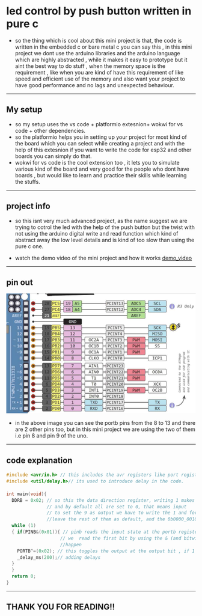 # led control by push button written in pure c
- so the thing which is cool about this mini project is that, the code is written in the embedded c or bare metal c you can say this , in this mini project we dont use the arduino libraries and the arduino language which are highly abstracted , while it makes it easy to prototype but it aint the best way to do stuff , when the memory space is the requirement , like when you are kind of have this requirement of like speed and efficient use of the memory and also want your project to have good performance and no lags and unexpected behaviour.
---
## My setup

- so my setup uses the vs code + platformio extesnion+ wokwi for vs code + other dependencies.
- so the platformio helps you in setting up your project for most kind of the board which you can select while creating a project and with the help of this extesnion if you want to write the  code for esp32 and other boards you can simply do that. 
- wokwi for vs code is the cool extension too , it lets you to simulate various kind of the board and very good for the people who dont have boards , but would like to learn  and practice their skills while learning the stuffs.
---
## project info 

- so this isnt very much advanced project, as the name suggest we are trying to cotrol the led with the help of the push button but the twist with not using the arduino digital write and read function which kind of abstract away the low level details and is kind of too slow than using the pure c one.

- watch the demo video of the mini project and how it works
[demo_video](./demo_video.mp4)

---
## pin out

![pin out](image.png)
- in the above image you can see the portb pins from the 8 to 13 and there are 2 other pins too, but in this mini project we are using the two of them i.e pin 8 and pin 9 of the uno.
---
## code explanation

```c
#include <avr/io.h> // this includes the avr registers like port registers, data direction etc
#include <util/delay.h>// its used to introduce delay in the code.

int main(void){
  DDRB = 0x02; // so this the data direction register, writing 1 makes the pin to configure as the output
               // and by default all are set to 0, that means input
               // to set the 9 as output we have to write the 1 and for 8 to be input we will write 0 and will
               //leave the rest of them as default, and the 0b0000_0010(binary) == 0x02 (in hexa)
  while (1)
  { if(PINB&(0x01)){ // pinb reads the input state at the portb register, its used to only read purpose
                    // we  read the first bit by using the & (and bitwise), so if 1 then the following case
                    //happen
    PORTB^=(0x02); // this toggles the output at the output bit , if 1 to the zero.
    _delay_ms(200);// adding delays
  }  
  }
  return 0;
}
```
---
## THANK YOU FOR READING!!